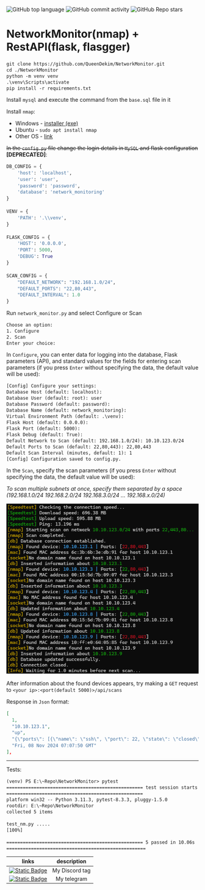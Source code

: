 ![GitHub top language](https://img.shields.io/github/languages/top/QueenDekim/NetworkMonitor)
![GitHub commit activity](https://img.shields.io/github/commit-activity/m/QueenDekim/NetworkMonitor?label=commits)
![GitHub Repo stars](https://img.shields.io/github/stars/QueenDekim/NetworkMonitor)

# NetworkMonitor(nmap) + RestAPI(flask, flasgger)

```shell
git clone https://github.com/QueenDekim/NetworkMonitor.git
cd ./NetworkMonitor
python -m venv venv
.\venv\Scripts\activate
pip install -r requirements.txt
```

Install `mysql` and execute the command from the `base.sql` file in it

Install `nmap`:
 - Windows - [installer (exe)](https://nmap.org/dist/nmap-7.95-setup.exe)
 - Ubuntu - `sudo apt install nmap`
 - Other OS - [link](https://nmap.org/book/inst-other-platforms.html)

~~In the `config.py` file change the login details in `MySQL` and flask configuration~~ **[DEPRECATED]**:
```py
DB_CONFIG = {
    'host': 'localhost',
    'user': 'user',
    'password': 'password',
    'database': 'network_monitoring'
}

VENV = {
    'PATH': '.\\venv',
}

FLASK_CONFIG = {
    'HOST': '0.0.0.0',
    'PORT': 5000,
    'DEBUG': True
}

SCAN_CONFIG = {
    "DEFAULT_NETWORK": "192.168.1.0/24",
    "DEFAULT_PORTS": "22,80,443",
    "DEFAULT_INTERVAL": 1.0
}
```

Run `network_monitor.py` and select Configure or Scan
```
Choose an option:
1. Configure
2. Scan
Enter your choice:
```

In `Configure`, you can enter data for logging into the database, Flask parameters (API), and standard values for the fields for entering scan parameters (if you press `Enter` without specifying the data, the default value will be used):
```log
[Config] Configure your settings:
Database Host (default: localhost):
Database User (default: root): user
Database Password (default: password):
Database Name (default: network_monitoring):
Virtual Environment Path (default: .\venv):
Flask Host (default: 0.0.0.0):
Flask Port (default: 5000):
Flask Debug (default: True):
Default Network to Scan (default: 192.168.1.0/24): 10.10.123.0/24
Default Ports to Scan (default: 22,80,443): 22,80,443
Default Scan Interval (minutes, default: 1): 1
[Config] Configuration saved to config.py.
```

In the `Scan`, specify the scan parameters (if you press `Enter` without specifying the data, the default value will be used):

*To scan multiple subnets at once, specify them separated by a space (192.168.1.0/24 192.168.2.0/24 192.168.3.0/24 ... 192.168.x.0/24)*

![demo](https://github.com/QueenDekim/NetworkMonitor/blob/main/demo/log.png)

After information about the found devices appears, try making a `GET` request to `<your ip>:<port(default 5000)>/api/scans`

Response in `Json` format:
```json
[
  1,
  "10.10.123.1",
  "up",
  "{\"ports\": [{\"name\": \"ssh\", \"port\": 22, \"state\": \"closed\", \"product\": \"\", \"version\": \"\"}, {\"name\": \"http\", \"port\": 80, \"state\": \"closed\", \"product\": \"\", \"version\": \"\"}, {\"name\": \"https\", \"port\": 443, \"state\": \"closed\", \"product\": \"\", \"version\": \"\"}], \"hostname\": \"\"}",
  "Fri, 08 Nov 2024 07:07:50 GMT"
],
```

---
Tests:
```
(venv) PS E:\~Repo\NetworkMonitor> pytest
================================================== test session starts ==================================================
platform win32 -- Python 3.11.3, pytest-8.3.3, pluggy-1.5.0
rootdir: E:\~Repo\NetworkMonitor
collected 5 items                                                                                                        

test_nm.py .....                                                                                                   [100%]

================================================== 5 passed in 10.06s ===================================================
```

|                                                links                                                                         |                                 description                                         |
|:----------------------------------------------------------------------------------------------------------------------------:|:-----------------------------------------------------------------------------------:|
|[![Static Badge](https://img.shields.io/badge/Discord-from__russia__with__love-purple)](https://about:blank)                  |                                My Discord tag                                       |
|[![Static Badge](https://img.shields.io/badge/Telegram-%40QueenDek1m-blue)](https://t.me/QueenDek1m)                          |                                  My telegram                                        |
